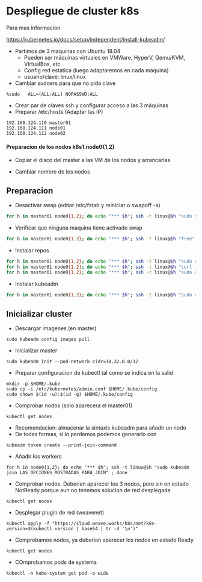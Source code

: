# Despliegue de cluster k8s

Para mas informacion

https://kubernetes.io/docs/setup/independent/install-kubeadm/

  * Partimos de 3 maquinas con Ubuntu 18.04
    * Pueden ser máquinas virtuales en VMWare, HyperV, Qemu/KVM, VirtualBox, etc
    * Config red estatica (luego adaptaremos en cada maquina)
    * usuario/clave: linux/linux
  * Cambiar sudoers para que no pida clave

```
%sudo   ALL=(ALL:ALL) NOPASSWD:ALL
```

  * Crear par de claves ssh y configurar acceso a las 3 máquinas
  * Preparar /etc/hosts (Adaptar las IP)

```
192.168.124.110 master01
192.168.124.111 node01
192.168.124.112 node02
```

#### Preparacion de los nodos k8s1.node0{1,2}

  * Copiar el disco del master a las VM de los nodos y arrancarlas

  * Cambiar nombre de los nodos


## Preparacion

  * Desactivar swap (editar /etc/fstab y reiniciar o swapoff -a)

```bash
for h in master01 node0{1,2}; do echo "*** $h"; ssh -t linux@$h "sudo swapoff -a; cat /etc/fstab | grep -v swap | sudo tee /etc/fstab" ; done
```

  * Verificar que ninguna maquina tiene activado swap

```bash
for h in master01 node0{1,2}; do echo "*** $h"; ssh -t linux@$h "free" ; done
```

  * Instalar repos

```bash
for h in master01 node0{1,2}; do echo "*** $h"; ssh -t linux@$h "sudo apt-get install -y apt-transport-https curl" ; done
for h in master01 node0{1,2}; do echo "*** $h"; ssh -t linux@$h "curl -s https://packages.cloud.google.com/apt/doc/apt-key.gpg | sudo apt-key add -" ; done
for h in master01 node0{1,2}; do echo "*** $h"; ssh -t linux@$h "sudo apt-add-repository 'deb http://apt.kubernetes.io/ kubernetes-xenial main'"; done
```

  * Instalar kubeadm

```bash
for h in master01 node0{1,2}; do echo "*** $h"; ssh -t linux@$h "sudo apt-get install -y docker.io kubelet=1.21.5-00 kubeadm=1.21.5-00 kubectl=1.21.5-00; sudo systemctl enable docker" ; done
```

## Inicializar cluster

  * Descargar imagenes (en master)

```
sudo kubeadm config images pull
```

  * Inicializar master

```
sudo kubeadm init --pod-network-cidr=10.32.0.0/12
```

  * Preparar configuracion de kubectl tal como se indica en la salid

```
mkdir -p $HOME/.kube
sudo cp -i /etc/kubernetes/admin.conf $HOME/.kube/config
sudo chown $(id -u):$(id -g) $HOME/.kube/config
```

  * Comprobar nodos (solo aparecera el master01)

```
kubectl get nodes
```

  * Recomendacion: almacenar la sintaxis kubeadm para añadir un nodo
  * De todas formas, si lo perdemos podemos generarlo con

```
kubeadm token create --print-join-command
```

  * Añadir los workers

```
for h in node0{1,2}; do echo "*** $h"; ssh -t linux@$h "sudo kubeadm join LAS_OPCIONES_MOSTRADAS_PARA_JOIN" ; done
```

  * Comprobar nodos. Deberian aparecer los 3 nodos, pero sin en estado NotReady porque aun no tenemos solucion de red desplegada

```
kubectl get nodes
```

  * Desplegar plugin de red (weavenet)

```
kubectl apply -f "https://cloud.weave.works/k8s/net?k8s-version=$(kubectl version | base64 | tr -d '\n')"
```

  * Comprobamos nodos, ya deberian aparecer los nodos en estado Ready

```
kubectl get nodes
```

  * COmprobamos pods de systema

```
kubectl -n kube-system get pod -o wide
```

